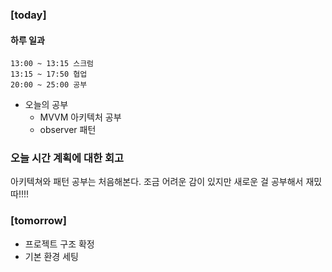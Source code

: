 ### [today]   

#### 하루 일과
```
13:00 ~ 13:15 스크럼
13:15 ~ 17:50 협업
20:00 ~ 25:00 공부
```

* 오늘의 공부
  * MVVM 아키텍처 공부
  * observer 패턴


### 오늘 시간 계획에 대한 회고
아키텍쳐와 패턴 공부는 처음해본다. 조금 어려운 감이 있지만 새로운 걸 공부해서 재밌따!!!!


### [tomorrow]
* 프로젝트 구조 확정
* 기본 환경 세팅

